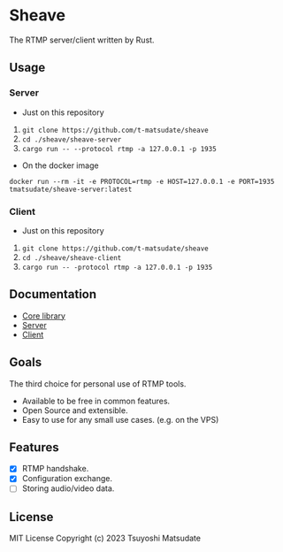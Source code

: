 # Sheave

The RTMP server/client written by Rust.

## Usage

### Server

* Just on this repository

1. `git clone https://github.com/t-matsudate/sheave`
2. `cd ./sheave/sheave-server`
3. `cargo run -- --protocol rtmp -a 127.0.0.1 -p 1935`

* On the docker image

`docker run --rm -it -e PROTOCOL=rtmp -e HOST=127.0.0.1 -e PORT=1935 tmatsudate/sheave-server:latest`

### Client

* Just on this repository

1. `git clone https://github.com/t-matsudate/sheave`
2. `cd ./sheave/sheave-client`
3. `cargo run -- -protocol rtmp -a 127.0.0.1 -p 1935`

## Documentation

* [Core library](https://t-matsudate.github.io/sheave/sheave_core)
* [Server](https://t-matsudate.github.io/sheave/sheave_server)
* [Client](https://t-matsudate.github.io/sheave/sheave_client)

## Goals

The third choice for personal use of RTMP tools.

* Available to be free in common features.
* Open Source and extensible.
* Easy to use for any small use cases. (e.g. on the VPS)

## Features

- [x] RTMP handshake.
- [x] Configuration exchange.
- [ ] Storing audio/video data.

## License

MIT License
Copyright (c) 2023 Tsuyoshi Matsudate

